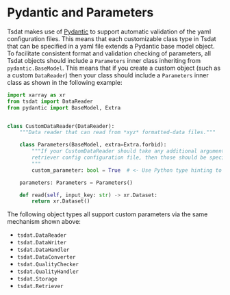 # Pydantic and Parameters

Tsdat makes use of [Pydantic](https://pydantic-docs.helpmanual.io/) to support automatic validation of the yaml
configuration files. This means that each customizable class type in Tsdat that can be specified in a yaml file extends
a Pydantic base model object. To facilitate consistent format and validation checking of parameters, all Tsdat objects
should include a `Parameters` inner class inheriting from `pydantic.BaseModel`. This means that if you create a custom
object (such as a custom `DataReader`) then your class should include a `Parameters` inner class as shown in the
following example:

```python
import xarray as xr
from tsdat import DataReader
from pydantic import BaseModel, Extra


class CustomDataReader(DataReader):
    """Data reader that can read from *xyz* formatted-data files."""

    class Parameters(BaseModel, extra=Extra.forbid):
        """If your CustomDataReader should take any additional arguments from the
        retriever config configuration file, then those should be specified here.
        """
        custom_parameter: bool = True  # <- Use Python type hinting to validate the type when loaded from config

    parameters: Parameters = Parameters()

    def read(self, input_key: str) -> xr.Dataset:
        return xr.Dataset()
```

The following object types all support custom parameters via the same mechanism shown above:

- `tsdat.DataReader`
- `tsdat.DataWriter`
- `tsdat.DataHandler`
- `tsdat.DataConverter`
- `tsdat.QualityChecker`
- `tsdat.QualityHandler`
- `tsdat.Storage`
- `tsdat.Retriever`
